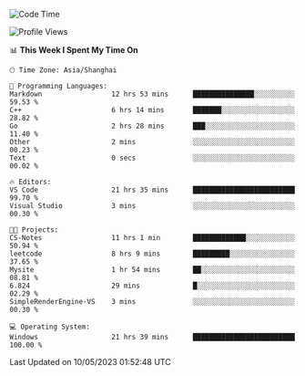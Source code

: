 <!--START_SECTION:waka-->
![Code Time](http://img.shields.io/badge/Code%20Time-918%20hrs%2041%20mins-blue)

![Profile Views](http://img.shields.io/badge/Profile%20Views-0-blue)

📊 **This Week I Spent My Time On** 

```text
🕑︎ Time Zone: Asia/Shanghai

💬 Programming Languages: 
Markdown                 12 hrs 53 mins      ███████████████░░░░░░░░░░   59.53 % 
C++                      6 hrs 14 mins       ███████░░░░░░░░░░░░░░░░░░   28.82 % 
Go                       2 hrs 28 mins       ███░░░░░░░░░░░░░░░░░░░░░░   11.40 % 
Other                    2 mins              ░░░░░░░░░░░░░░░░░░░░░░░░░   00.23 % 
Text                     0 secs              ░░░░░░░░░░░░░░░░░░░░░░░░░   00.02 % 

🔥 Editors: 
VS Code                  21 hrs 35 mins      █████████████████████████   99.70 % 
Visual Studio            3 mins              ░░░░░░░░░░░░░░░░░░░░░░░░░   00.30 % 

🐱‍💻 Projects: 
CS-Notes                 11 hrs 1 min        █████████████░░░░░░░░░░░░   50.94 % 
leetcode                 8 hrs 9 mins        █████████░░░░░░░░░░░░░░░░   37.65 % 
Mysite                   1 hr 54 mins        ██░░░░░░░░░░░░░░░░░░░░░░░   08.81 % 
6.824                    29 mins             █░░░░░░░░░░░░░░░░░░░░░░░░   02.29 % 
SimpleRenderEngine-VS    3 mins              ░░░░░░░░░░░░░░░░░░░░░░░░░   00.30 % 

💻 Operating System: 
Windows                  21 hrs 39 mins      █████████████████████████   100.00 % 
```


 Last Updated on 10/05/2023 01:52:48 UTC
<!--END_SECTION:waka-->